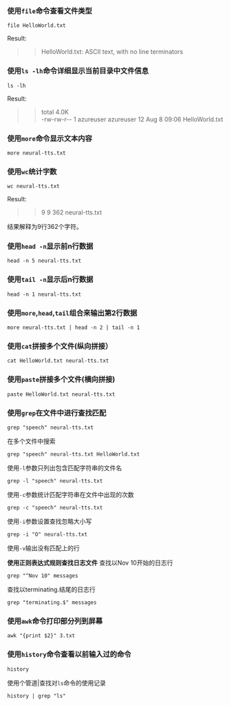 
### 使用`file`命令查看文件类型
```
file HelloWorld.txt
```
Result:
>> HelloWorld.txt: ASCII text, with no line terminators

### 使用`ls -lh`命令详细显示当前目录中文件信息
```
ls -lh
```
Result:
>> total 4.0K  
 -rw-rw-r-- 1 azureuser azureuser 12 Aug  8 09:06 HelloWorld.txt

### 使用`more`命令显示文本内容
```
more neural-tts.txt
```

### 使用`wc`统计字数
```
wc neural-tts.txt
```

Result:
>>  9   9 362 neural-tts.txt

结果解释为9行362个字符。

### 使用`head -n`显示前n行数据
```
head -n 5 neural-tts.txt
```

### 使用`tail -n`显示后n行数据
```
head -n 1 neural-tts.txt
```

### 使用`more`,`head`,`tail`组合来输出第2行数据
```
more neural-tts.txt | head -n 2 | tail -n 1
```

### 使用`cat`拼接多个文件(纵向拼接）
```
cat HelloWorld.txt neural-tts.txt
```

### 使用`paste`拼接多个文件(横向拼接)
```
paste HelloWorld.txt neural-tts.txt
```

### 使用`grep`在文件中进行查找匹配
```
grep "speech" neural-tts.txt
```

在多个文件中搜索
```
grep "speech" neural-tts.txt HelloWorld.txt
```

使用`-l`参数只列出包含匹配字符串的文件名
```
grep -l "speech" neural-tts.txt
```

使用`-c`参数统计匹配字符串在文件中出现的次数
```
grep -c "speech" neural-tts.txt
```

使用`-i`参数设置查找忽略大小写
```
grep -i "O" neural-tts.txt
```

使用`-v`输出没有匹配上的行

**使用正则表达式规则查找日志文件**
查找以Nov 10开始的日志行
```
grep "^Nov 10" messages
```
查找以terminating.结尾的日志行
```
grep "terminating.$" messages
```

### 使用`awk`命令打印部分列到屏幕
```
awk "{print $2}" 3.txt
```

### 使用`history`命令查看以前输入过的命令
```
history
```
使用个管道|查找对`ls`命令的使用记录
```
history | grep "ls"
```

